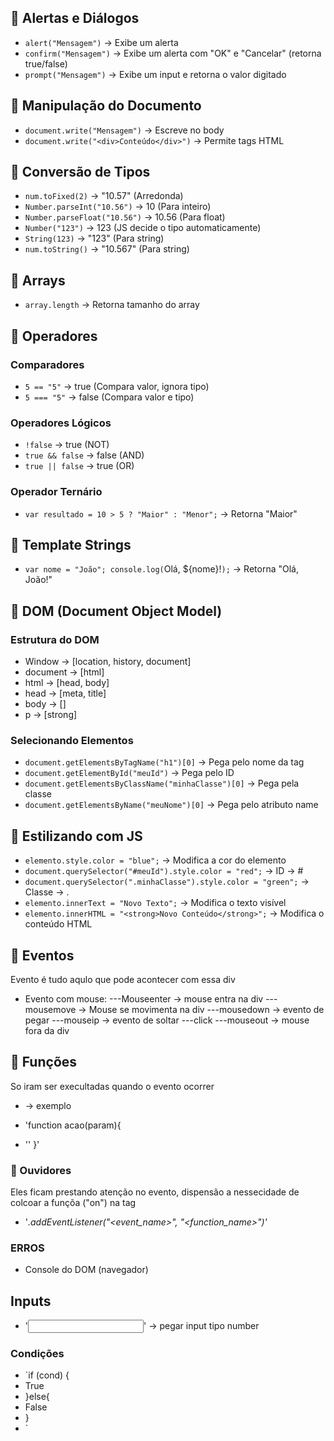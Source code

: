 ## 📌 Alertas e Diálogos

- `alert("Mensagem")` → Exibe um alerta
- `confirm("Mensagem")` → Exibe um alerta com "OK" e "Cancelar" (retorna true/false)
- `prompt("Mensagem")` → Exibe um input e retorna o valor digitado

## 📌 Manipulação do Documento

- `document.write("Mensagem")` → Escreve no body
- `document.write("<div>Conteúdo</div>")` → Permite tags HTML

## 📌 Conversão de Tipos

- `num.toFixed(2)` → "10.57" (Arredonda)
- `Number.parseInt("10.56")` → 10 (Para inteiro)
- `Number.parseFloat("10.56")` → 10.56 (Para float)
- `Number("123")` → 123 (JS decide o tipo automaticamente)
- `String(123)` → "123" (Para string)
- `num.toString()` → "10.567" (Para string)

## 📌 Arrays

- `array.length` → Retorna tamanho do array

## 📌 Operadores

### Comparadores

- `5 == "5"` → true (Compara valor, ignora tipo)
- `5 === "5"` → false (Compara valor e tipo)

### Operadores Lógicos

- `!false` → true (NOT)
- `true && false` → false (AND)
- `true || false` → true (OR)

### Operador Ternário

- `var resultado = 10 > 5 ? "Maior" : "Menor";` → Retorna "Maior"

## 📌 Template Strings

- `var nome = "João"; console.log(`Olá, ${nome}!`);` → Retorna "Olá, João!"

## 📌 DOM (Document Object Model)

### Estrutura do DOM

- Window → [location, history, document]
- document → [html]
- html → [head, body]
- head → [meta, title]
- body → [<tags html>]
- p → [strong]

### Selecionando Elementos

- `document.getElementsByTagName("h1")[0]` → Pega pelo nome da tag
- `document.getElementById("meuId")` → Pega pelo ID
- `document.getElementsByClassName("minhaClasse")[0]` → Pega pela classe
- `document.getElementsByName("meuNome")[0]` → Pega pelo atributo name

## 📌 Estilizando com JS

- `elemento.style.color = "blue";` → Modifica a cor do elemento
- `document.querySelector("#meuId").style.color = "red";` → ID → #
- `document.querySelector(".minhaClasse").style.color = "green";` → Classe → .
- `elemento.innerText = "Novo Texto";` → Modifica o texto visível
- `elemento.innerHTML = "<strong>Novo Conteúdo</strong>";` → Modifica o conteúdo HTML

## 📌 Eventos
Evento é tudo aqulo que pode acontecer com essa div

- Evento com mouse:
---Mouseenter -> mouse entra na div
---mousemove -> Mouse se movimenta na div
---mousedown -> evento de pegar
---mouseip -> evento de soltar
---click
---mouseout -> mouse fora da div

## 📌 Funções
So iram ser execultadas quando o evento ocorrer
- <div id="area" onclick="clicar()"> -> exemplo

- 'function acao(param){
-  '<COD>'
}'

### 📌 Ouvidores
Eles ficam prestando atenção no evento, dispensão a nessecidade de
colcoar a funçõa ("on<event>") na tag

- '<var>.addEventListener("<event_name>", "<function_name>")'

### ERROS
- Console do DOM (navegador)

## Inputs
- '<input type="number" name="" id="">' -> pegar input tipo number

### Condições
- `if (cond) {
-  True
- }else{
-  False
- }
- `
